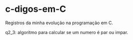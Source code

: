 # c-digos-em-C
Registros da minha evolução na programação em C.

q2_3: algoritmo para calcular se um numero é par ou impar.

